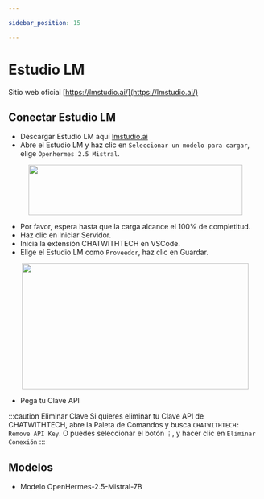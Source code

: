 ```yaml
---

sidebar_position: 15

---
```


# Estudio LM

Sitio web oficial [https://lmstudio.ai/](https://lmstudio.ai/)

## Conectar Estudio LM
- Descargar Estudio LM aquí [lmstudio.ai](https://lmstudio.ai/)
- Abre el Estudio LM y haz clic en `Seleccionar un modelo para cargar`, elige `Openhermes 2.5 Mistral`.

<p align="center">
      <img width="425" height="100" src="https://github.com/davila7/code-gpt-docs/assets/37567214/475d35e3-4489-4dc2-bf52-0d49bbdd1469" />
</p>

- Por favor, espera hasta que la carga alcance el 100% de completitud.
- Haz clic en Iniciar Servidor.
- Inicia la extensión CHATWITHTECH en VSCode.
- Elige el Estudio LM como `Proveedor`, haz clic en Guardar.

<p align="center">
      <img width="450" height="250" src="https://github.com/davila7/code-gpt-docs/assets/37567214/3d854360-9ad1-41b8-a7bd-813a5a2e8420" />
</p>
  
- Pega tu Clave API
  
:::caution Eliminar Clave
Si quieres eliminar tu Clave API de CHATWITHTECH, abre la Paleta de Comandos y busca `CHATWITHTECH: Remove API Key`. O puedes seleccionar el botón `⋮`, y hacer clic en `Eliminar Conexión`
:::

## Modelos
- Modelo OpenHermes-2.5-Mistral-7B

